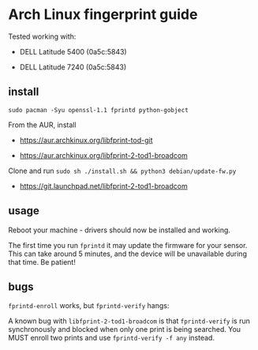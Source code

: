 # Arch Linux fingerprint guide

Tested working with:

- DELL Latitude 5400 (0a5c:5843)

- DELL Latitude 7240 (0a5c:5843)

## install

`sudo pacman -Syu openssl-1.1 fprintd python-gobject`

From the AUR, install

- https://aur.archkinux.org/libfprint-tod-git

- https://aur.archkinux.org/libfprint-2-tod1-broadcom


Clone and run `sudo sh ./install.sh && python3 debian/update-fw.py`

- https://git.launchpad.net/libfprint-2-tod1-broadcom

## usage

Reboot your machine - drivers should now be installed and working.

The first time you run `fprintd` it may update the firmware for your sensor. This can take around 5 minutes, and the device will be unavailable during that time. Be patient!



## bugs

`fprintd-enroll` works, but `fprintd-verify` hangs:

A known bug with `libfprint-2-tod1-broadcom` is that `fprintd-verify` is run synchronously and blocked when only one print is being searched. You MUST enroll two prints and use `fprintd-verify -f any` instead.
